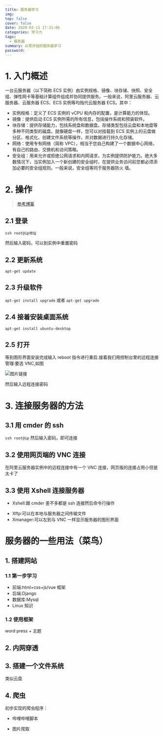 ```yaml
---
title: 服务器学习
img:
top: false
cover: false
date: 2020-03-11 17:31:06
categories: 学习力
tags:
  - 服务器
summary: 从零开始的服务器学习
password:
---
```


# 1. 入门概述

一台云服务器（以下简称 ECS 实例）由实例规格、镜像、块存储、快照、安全组、弹性网卡等基础计算组件组成并协同提供服务。一般来说，阿里云服务器、云服务器、云服务器 ECS、ECS 实例等均指代云服务器 ECS。其中：

- 实例规格：定义了 ECS 实例的 vCPU 和内存的配置，是计算能力的体现。
- 镜像：提供启动 ECS 实例所需的所有信息，包括操作系统和预装软件。
- 块存储：提供存储能力，包括系统盘和数据盘。存储类型包括云盘和本地盘等多种不同类型的磁盘。就像硬盘一样，您可以对挂载到 ECS 实例上的云盘做分区、格式化、创建文件系统等操作，并对数据进行持久化存储。
- 网络：使用专有网络（简称 VPC），相当于您自己构建了一个数据中心网络，有自己的路由、交换机和访问策略。
- 安全组：用来允许或拒绝公网请求和内网请求，为实例提供防护能力。绝大多数情况下，当实例加入一个新创建的安全组时，在提供业务访问前您都必须添加必要的安全组规则。一般来说，安全组等同于服务器防火
  墙。

# 2. 操作

> [参考博客](https://www.cnblogs.com/minhren/p/12337260.html)

## 2.1 登录

`ssh root@ip地址`

然后输入密码，可以到实例中重置密码

## 2.2 更新系统

`apt-get update`

## 2.3 升级软件

`apt-get install upgrade`
或者
`apt-get upgrade`

## 2.4 接着安装桌面系统

`apt-get install ubuntu-desktop`

## 2.5 打开

等到图形界面安装完成输入 reboot 指令进行重启.接着我们用控制台里的远程连接管理:要选 VNC,如图

![图片链接](https://img2018.cnblogs.com/i-beta/828103/202002/828103-20200220203209860-193153872.png)

然后输入远程连接密码

# 3. 连接服务器的方法

## 3.1 用 cmder 的 ssh

`ssh root@ip`
然后输入密码，即可连接

## 3.2 使用网页端的 VNC 连接

在阿里云服务器实例中的远程连接中有一个 VNC 连接，网页版的连接占用小但是太卡了

## 3.3 使用 Xshell 连接服务器

- Xshell:跟 cmder 差不多都是 ssh 连接然后命令行操作

* Xftp:可以在本地与服务器之间传输文件
* Xmanager:可以左到与 VNC 一样显示服务器的图形界面

# 服务器的一些用法（菜鸟）

## 1. 搭建网站

### 1.1 第一步学习

- 前端:html+css+js/vue 框架
- 后端:Django
- 数据库:Mysql
- Linux 知识

### 1.2 使用框架

word press + 主题

## 2. 内网穿透

## 3. 搭建一个文件系统

类似云盘

## 4. 爬虫

初步实现的爬虫程序：

- 哔哩哔哩脚本

- 图片爬取
